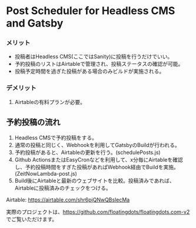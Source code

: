 # Post Scheduler for Headless CMS and Gatsby

### メリット
- 投稿者はHeadless CMS(ここではSanity)に投稿を行うだけでいい。
- 予約投稿のリストはAirtableで管理され、投稿ステータスの確認が可能。
- 投稿予定時間を過ぎた投稿がある場合のみビルドが実施される。

### デメリット
1. Airtableの有料プランが必要。

## 予約投稿の流れ
1. Headless CMSで予約投稿をする。
2. 通常の投稿と同じく、Webhookを利用してGatsbyのBuildが行われる。
3. 予約投稿があると、Airtableの更新を行う。(schedulePosts.js)
4. Github ActionsまたはEasyCronなどを利用して、x分毎にAirtableを確認し、予約投稿時間をすぎた投稿があればWebhook経由でBuildを実施。 (ZeitNowLambda-post.js)
5. Build後にAirtableと最新のウェブサイトを比較。投稿済みであれば、Airtableに投稿済みのチェックをつける。

Airtable: https://airtable.com/shr6pjQNwQBslecMa

実際のプロジェクトは、https://github.com/floatingdots/floatingdots.com-v2 でご覧いただけます。
